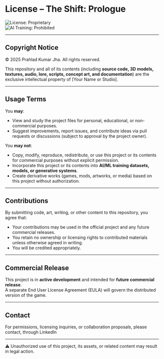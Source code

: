 # License – The Shift: Prologue  

![License: Proprietary](https://img.shields.io/badge/License-All%20Rights%20Reserved-red.svg)  
![AI Training: Prohibited](https://img.shields.io/badge/AI%20Training-Prohibited-black.svg)  

---

## Copyright Notice  
© 2025 Prahlad Kumar Jha. All rights reserved.  

This repository and all of its contents (including **source code, 3D models, textures, audio, lore, scripts, concept art, and documentation**) are the exclusive intellectual property of [Your Name or Studio].  

---

## Usage Terms  
You **may**:  
- View and study the project files for personal, educational, or non-commercial purposes.  
- Suggest improvements, report issues, and contribute ideas via pull requests or discussions (subject to approval by the project owner).  

You **may not**:  
- Copy, modify, reproduce, redistribute, or use this project or its contents for commercial purposes without explicit permission.  
- Incorporate this project or its contents into **AI/ML training datasets, models, or generative systems**.  
- Create derivative works (games, mods, artworks, or media) based on this project without authorization.  

---

## Contributions  
By submitting code, art, writing, or other content to this repository, you agree that:  
- Your contributions may be used in the official project and any future commercial releases.  
- You retain no ownership or licensing rights to contributed materials unless otherwise agreed in writing.  
- You will be credited appropriately.  

---

## Commercial Release  
This project is in **active development** and intended for **future commercial release**.  
A separate End User License Agreement (EULA) will govern the distributed version of the game.  

---

## Contact  
For permissions, licensing inquiries, or collaboration proposals, please contact, through LinkedIn


---

⚠️ Unauthorized use of this project, its assets, or related content may result in legal action.  
